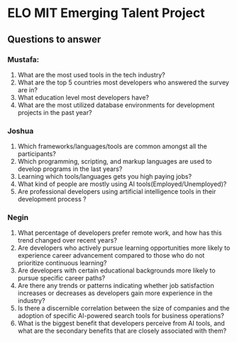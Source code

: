 # ELO MIT Emerging Talent Project
## Questions to answer
### Mustafa:
1. What are the most used tools in the tech industry?
2. What are the top 5 countries most developers who answered the survey are in?
3. What education level most developers have?
4. What are the most utilized database environments for development projects in the past year?


### Joshua
1. Which frameworks/languages/tools are common amongst all the participants?
2. Which programming, scripting, and markup languages are used to develop programs in the last years?
3. Learning which tools/languages gets you high paying jobs?
4. What kind of people are mostly using AI tools(Employed/Unemployed)?
5. Are professional developers using artificial intelligence tools in their development process ?

### Negin
1. What percentage of developers prefer remote work, and how has this trend changed over recent years?
2. Are developers who actively pursue learning opportunities more likely to experience career advancement compared to those who do not prioritize continuous learning?
3. Are developers with certain educational backgrounds more likely to pursue specific career paths?
4. Are there any trends or patterns indicating whether job satisfaction increases or decreases as developers gain more experience in the industry?
5. Is there a discernible correlation between the size of companies and the adoption of specific AI-powered search tools for business operations?
6. What is the biggest benefit that developers perceive from AI tools, and what are the secondary benefits that are closely associated with them?
